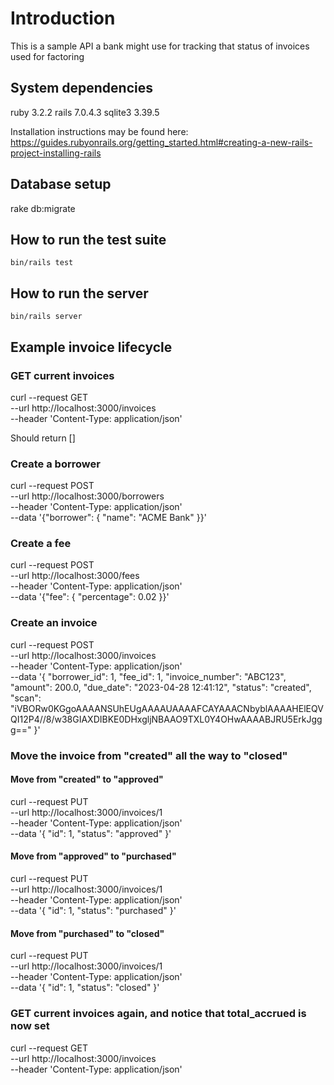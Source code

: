 # Introduction
This is a sample API a bank might use for tracking that status of invoices used for factoring

## System dependencies

ruby 3.2.2
rails 7.0.4.3
sqlite3 3.39.5

Installation instructions may be found here:
https://guides.rubyonrails.org/getting_started.html#creating-a-new-rails-project-installing-rails

## Database setup
rake db:migrate

## How to run the test suite
`bin/rails test`

## How to run the server
`bin/rails server`

## Example invoice lifecycle

### GET current invoices
curl --request GET \
  --url http://localhost:3000/invoices \
  --header 'Content-Type: application/json'

Should return []

### Create a borrower
curl --request POST \
  --url http://localhost:3000/borrowers \
  --header 'Content-Type: application/json' \
  --data '{"borrower": { "name": "ACME Bank" }}'

### Create a fee
curl --request POST \
  --url http://localhost:3000/fees \
  --header 'Content-Type: application/json' \
  --data '{"fee": { "percentage": 0.02 }}'

### Create an invoice

curl --request POST \
  --url http://localhost:3000/invoices \
  --header 'Content-Type: application/json' \
  --data '{
	"borrower_id": 1, 
	"fee_id": 1, 
	"invoice_number": "ABC123", 
	"amount": 200.0,
	"due_date": "2023-04-28 12:41:12",
	"status": "created", 
	"scan": "iVBORw0KGgoAAAANSUhEUgAAAAUAAAAFCAYAAACNbyblAAAAHElEQVQI12P4//8/w38GIAXDIBKE0DHxgljNBAAO9TXL0Y4OHwAAAABJRU5ErkJggg=="
}'

### Move the invoice from "created" all the way to "closed"

#### Move from "created" to "approved"
curl --request PUT \
  --url http://localhost:3000/invoices/1 \
  --header 'Content-Type: application/json' \
  --data '{ "id": 1, "status": "approved" }'

#### Move from "approved" to "purchased"
curl --request PUT \
  --url http://localhost:3000/invoices/1 \
  --header 'Content-Type: application/json' \
  --data '{ "id": 1, "status": "purchased" }'

#### Move from "purchased" to "closed"
curl --request PUT \
  --url http://localhost:3000/invoices/1 \
  --header 'Content-Type: application/json' \
  --data '{ "id": 1, "status": "closed" }'

### GET current invoices again, and notice that total_accrued is now set
curl --request GET \
  --url http://localhost:3000/invoices \
  --header 'Content-Type: application/json'